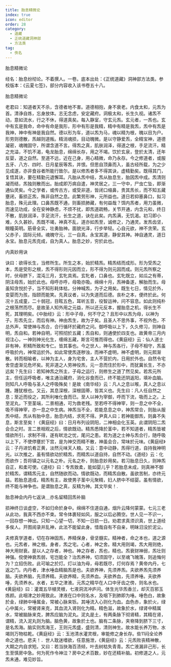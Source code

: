 ```yaml
---
title: 胎息精微论
index: true
icon: editor
order: 28
category:
  - 道藏
  - 正统道藏洞神部
  - 方法类
tag:
  - 佚名
---
```


胎息精微论  

经名：胎息纷彻论。不着撰人。一卷。底本出处：《正统道藏》洞神部方法类。参校版本：《云夏七签》，部分内容收入该书卷五十八。  

胎息精微论  

老君曰：知道者天不杀，含德者地不害。道德相抱，身不衰老。内食太和，元炁为首。清诤自炼，忘身放体。志无念虑，安定藏府。洞极太和，长生久视。诸炁不动，意如流水，行之不休，得道真矣。每入静室，守玄元炁。玄元者，一炁也。玄中有玄是我命，命中有命是我形，形中有形是我精，精中有精是我炁，炁中有炁是我神，神中有神是我自然。德以形为车，道以炁为马，魂以精为根，魄以目为户。形劳则德散，炁越则道叛。精消魂损，目动魄微。是以守静爱炁，全精宝神，道德凝密，魂魄固守，所谓含道不言。得炁之真，肌肤润泽，得道之根，手足流汗。精之充溢，不饥不渴，龟龙胎息，绵绵长存，用之不竭。饮於玄泉，登於太清，还年反婴，道之自然。至道不远，近在己身，用心精微，命乃永存。今之修道者，或服五牙、八方、四时、日月星辰等炁，并恨。但思自顶鼻而入，虽古经所载，为之少见成遂，亦非食谷者所能行致尔。是以修炁者多不得其诀，虚精勤矣。既得其门，复悟其诀，要在精勤元退懈耳。凡胎从炁中结，炁从胎息生，胎因炁中成。炁清则凝而结，炁独则散而出。胎成即万病自遣，神灵居之，三一守中，尸虫亡坠，即渐通仙灵矣。今之学者，或传古方，或受非道，皆闭口缩鼻，贵其炁长，而不知五藏壅闭，畜损正炁，殊非自然之息。此繁劳形神，元所益也。道日若抑塞鼻口，拟习胎息，殊元此理。口鼻炁既不通，则畜损肺藏，有何益哉？饵内炁者，用力虽微，而速见功成，全在安神静虑，不烦不扰，即炁道疏畅，关节开通，内含元和，终日不散，肌肤润泽，手足流汗，长生之道，诀在此矣。内炁满，无饥渴。初习即小难，久久甚妙。炁既不竭，神真不乱，道亦如炁至，诚修之，乃通灵。发炁齿坚，眼瞳英明。筋骨全实，壮勇胎神。面貌光泽，行步举轻。心自元欲，神不贪荣。玄父赤子，固际元倾。魂魄守元，三一自真。永宝其道，静安其神。神自通灵，道日永宝。胎息元炁克成，自为真人。胎息之妙，穷於此也。  

内真妙用诀  

诀曰：欲得长生，当修所生。所生之本，始於精炁。精炁结而成形。形为受炁之本，炁是受形之根，炁不得形则元因而立，形不得为则元因而成。则元炁所察之时，伏母脐下，混沌三月，玄牝具焉。玄牝者，口鼻也。玄牝既立，如瓜之有蒂，阴注母炁，始於此也。母呼亦呼，母吸亦吸。绵绵十月，炁神备遂，解胎而生。母虽知贪悦於子，当不知形耗体枯，分神喊炁，为子之用矣。既生七日，情见於外，变婴而为孩，指颐而能笑。先真议者，以为失道而后德。丧朴之本，便终於此。何况十五成童，二十弱冠，目眩五色，耳听五音，役智运神，问不容息。如此则纯朴之根荡然而尽。是故圣人知外用之元益，所以还元反本，握胎息之机，得长生不死，其理明矣。《中胎经》云：形中子母，何不守之？且形中以炁为母，以神为子。形炁先立，而后有神。神由炁生，故为子矣。且圣人不思外事，不视外色，不总外声，常使神与炁合，合行循环於藏府之问。御呼吸以上下，久久修习，则神自明，炁自和。若神自明，可照彻於五藏；炁自和，则通使於四支也。故黄帝三月内视注心，一神则神光化生，缠绵五藏，斯言可推而得也。《黄庭经》云：仙人道士非有神，积精所致和专仁。皆其事也。今之世人，神与炁各行，子母不相守，炁虽呼吸於内，神常运於外。如此常使炁逐秽浊，而神不虚明，神不虚明，则元熙渐散。转而相喻者，以神为主人，身为宅舍，主人不营於内，日用於外也。自然令宅舍空虚渐见危坏矣。死非道之人劳神役炁，元一息而住於形中，而犹冀长生，不亦远矣？先生曰：若知神炁之所主，子母之运行，则修生之道了然见矣。若炁元所主，但任运呼吸者，唯主通治藏府，消化谷食而已，终不能还阴返阳，填补血脑。则知凡人呼吸与圣人之呼吸殊矣！是故《南华经》云：凡人之息以喉，真人之息以踵。踵犹根也。又云，其息深根，深根固蒂，皆其义也。先生曰：凡人任自然之息；至近而役之，其所利唯化食而已。至人以神为宰御，呼而下流，吸而上之。上至泥丸，下至茎端，二景相通，可为救老残。至若呼不得神宰，则一息之中不全，吸不得神宰，亦一息之中生病。神炁当不全，若能息息之中，神炁常合，则胎从服炁中结，炁从有胎中息，胎息内结，求死不得。尹真人曰；若神能御炁，则鼻不失息，斯言至矣！《黄庭经》曰：日月布列设阴阳，二神相会化玉英。此谓阴阳二炁会合之时。言二景相观之后，情欲既动。精炁悉降於茎中，若不知道者，精炁皆被情欲所引，求制不得，遂有畎沧之忧，尾问之患。若为道之士神与炁合行，随呼吸以上下，不使停壅於下宫，是为神交而精不散，神虽会合，常味於元味。《黄庭经》云：子丹进饥肴正黄，淡然元味天人粮。又云：意中动静，炁得行道，自持我神明光。以次推之，虽有情欲动於精炁，而精炁以道自持，自然不动。《道经》云：化而欲作；吾将镇之以元名之朴。元名之朴，则胎息妙用矣。若习胎息日久，则神炁自正，和柔可使。《道经》曰：专炁致柔，能如婴儿乎？若胎息未成，则真神不御於精炁，谓精炁元主，自然随欲而动。情欲既动，而精炁自散。虽欲苦制，亦终元益。若胎息道成，精炁有主，故使男子茎中元聚精，妇人脐中不结婴。虽有情欲，终不能与神争也。是谓胎息之真，反精为神。其文毕矣！.  

胎息神会内丹七返诀＿亦名留精回炁补脑  

损神终日谈虚空，不如归命於身中。绵绵不住道自通，烟升云降何蒙蒙。七元三老从此功，我真不西亦不束。常令体裹轻如风，服之以后必腾空。世人见一不识一，一回存想一神出。只知一心望一切，不知一日损一日。劝君求真须识真，世上道经多俟人。开图阅录并乱神，此法不能留此身。惜哉自有不自亲，明昧汨没於泥尘。  

夫修真学道者，切在存神固炁，养精保身，骨坚髓实。精神者，命之本也，道之源也。元炁者，神之根。身者，炁之宅。心者，神之舍。精大用则竭，炁大用则绝，神大用财衰。是以人之存者，神也。神之存者，炁也，精也。炁衰财神弱，炁壮则神强。傥使神衰炁弱，宅岂能全？治炁养神，切须固守，以至魂飞魄落，则追悔何为？立招伤败。此可喻之於灯。灯以油为母，母若既尽，灯何存焉？黄帝内丹，七返之门。内丹者，津水唾血精脑炁是也。夫欲养神，先须养炁。夫欲养炁先须养脑。夫欲养脑，先须养精。夫欲养精，先须养血。夫欲养血，先须养唾。夫欲养唾，先须养水。水者，五华之津液。元炁之精华在人口中牙齿之傍，则名水也。《黄庭经》曰：灌溉五华植灵根，七液洞流冲庐问。体生光华炁香兰，却灭百邪玉炼颜。此咽津之妙用致此。津液在口中则名水，及咽下到肺即为唾。唾色白，故象於金，绿肺中唾属金，常被心脉来铄。其唾流入心则化为血。血色赤，象於火，绿心中属火，常被肾来克，其血流入肾则化为精。精色滋，故象於水，绿肾中精属水，常被脑脉来克，脾炁应脑为泥丸。泥丸是土，有两条脉下彻肾精，其精在肾，谓精，流入泥丸则为脑。脑色黄，故象於土也。脑有二条脉，夹脊降到脐下三寸，是名炁海。脑实则炁海王，王则元炁盛，盛则清，清则神生。故水能长养万物，水竭则万物枯乾。《黄庭经》云：玉池清水灌灵根，审能修之身长存。些11闷全论养命之道也。悲夫！．世人耽迷嗜欲，任意施泄，《黄庭经》云：元炁败丧精神散，大期之内自求短。又曰：若当抉海百渍倾，叶去树枯失青青。炁亡液漏非己形，长生至慎房中急。何为死作令神泣？房中之术百数，妙在还精补脑。初修道之人，元炁未通，难见妙旨。  
